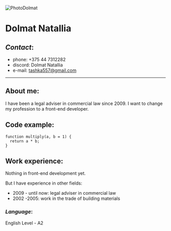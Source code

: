 ![PhotoDolmat](https://user-images.githubusercontent.com/95017934/147774998-bd0d375c-60c4-4940-97c1-1eb6e31b33c9.PNG)

# Dolmat Natallia
## *Contact*:
* phone: +375 44 7312282
* discord: Dolmat Natallia
* e-mail: tashka557@gmail.com

***
## About me:
I have been a legal adviser in commercial law since 2009.  I want to change my profession to a front-end developer.

## Code example:
    function multiply(a, b = 1) {
      return a * b;
    }

## Work experience:
Nothing in front-end development yet.

But I have experience in other fields:
- 2009 - until now: legal adviser in commercial law
- 2002 -2005: work in the trade of building materials

### ***Language***:
English Level - A2